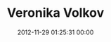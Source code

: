 ---
title: "Veronika Volkov"
date: 2012-11-29 01:25:31 00:00
permalink: /veronikuh
twitter: ""
likes: [481]
id: 1637
gravatar: "http://www.gravatar.com/avatar/3c61faaf010760fa2fc2df2c88011b90"
---